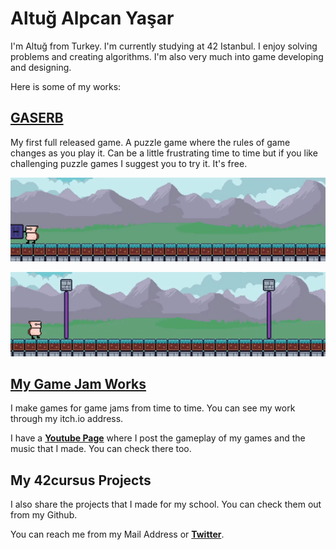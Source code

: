 #

# Altuğ Alpcan Yaşar

I'm Altuğ from Turkey. I'm currently studying at 42 Istanbul. I enjoy solving problems and creating algorithms. I'm also very much into game developing and designing.

Here is some of my works:

## <a href="https://store.steampowered.com/app/1725990/GASERB">GASERB</a>

My first full released game. A puzzle game where the rules of game changes as you play it. Can be a little frustrating time to time but if you like challenging puzzle games I suggest you to try it. It's free.

![harpoongif.gif](https://github.com/Scienitive/scienitive/blob/main/harpoongif.gif)

![portallers.gif](https://github.com/Scienitive/scienitive/blob/main/portallers.gif)

## [My Game Jam Works](https://scienitive-games.itch.io/)

I make games for game jams from time to time. You can see my work through my itch.io address.

I have a **<a href="https://www.youtube.com/channel/UCLd6u5OLoLwP-pFv9mLiucQ">Youtube Page</a>** where I post the gameplay of my games and the music that I made. You can check there too.

## My 42cursus Projects

I also share the projects that I made for my school. You can check them out from my Github.

You can reach me from my Mail Address or **[Twitter](https://twitter.com/scienitive)**.
